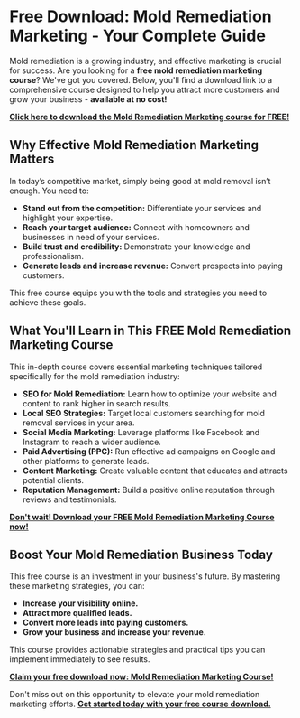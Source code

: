 # Free Download: Mold Remediation Marketing - Your Complete Guide

Mold remediation is a growing industry, and effective marketing is crucial for success. Are you looking for a **free mold remediation marketing course**? We've got you covered. Below, you'll find a download link to a comprehensive course designed to help you attract more customers and grow your business - **available at no cost!**

[**Click here to download the Mold Remediation Marketing course for FREE!**](https://udemywork.com/mold-remediation-marketing)

## Why Effective Mold Remediation Marketing Matters

In today’s competitive market, simply being good at mold removal isn’t enough. You need to:

*   **Stand out from the competition:** Differentiate your services and highlight your expertise.
*   **Reach your target audience:** Connect with homeowners and businesses in need of your services.
*   **Build trust and credibility:** Demonstrate your knowledge and professionalism.
*   **Generate leads and increase revenue:** Convert prospects into paying customers.

This free course equips you with the tools and strategies you need to achieve these goals.

## What You'll Learn in This FREE Mold Remediation Marketing Course

This in-depth course covers essential marketing techniques tailored specifically for the mold remediation industry:

*   **SEO for Mold Remediation:** Learn how to optimize your website and content to rank higher in search results.
*   **Local SEO Strategies:** Target local customers searching for mold removal services in your area.
*   **Social Media Marketing:** Leverage platforms like Facebook and Instagram to reach a wider audience.
*   **Paid Advertising (PPC):** Run effective ad campaigns on Google and other platforms to generate leads.
*   **Content Marketing:** Create valuable content that educates and attracts potential clients.
*   **Reputation Management:** Build a positive online reputation through reviews and testimonials.

[**Don't wait! Download your FREE Mold Remediation Marketing Course now!**](https://udemywork.com/mold-remediation-marketing)

## Boost Your Mold Remediation Business Today

This free course is an investment in your business's future. By mastering these marketing strategies, you can:

*   **Increase your visibility online.**
*   **Attract more qualified leads.**
*   **Convert more leads into paying customers.**
*   **Grow your business and increase your revenue.**

This course provides actionable strategies and practical tips you can implement immediately to see results.

[**Claim your free download now: Mold Remediation Marketing Course!**](https://udemywork.com/mold-remediation-marketing)

Don't miss out on this opportunity to elevate your mold remediation marketing efforts. **[Get started today with your free course download.](https://udemywork.com/mold-remediation-marketing)**
